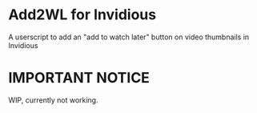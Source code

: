 # Add2WL for Invidious
 A userscript to add an "add to watch later" button on video thumbnails in Invidious

 # IMPORTANT NOTICE
 WIP, currently not working.
